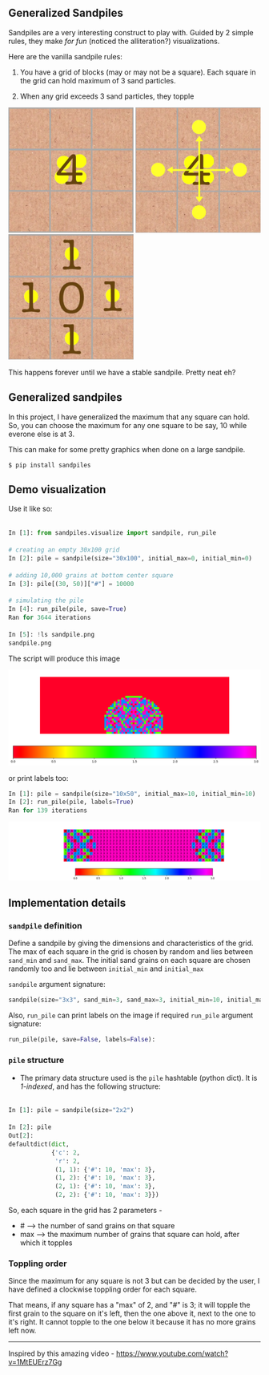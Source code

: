 ## Generalized Sandpiles

Sandpiles are a very interesting construct to play with. Guided by 2 simple rules, they make _for fun_ (noticed the alliteration?) visualizations. 

Here are the vanilla sandpile rules:

 1.  You have a grid of blocks (may or may not be a square). Each square in the grid can hold maximum of 3 sand particles.

 2.  When any grid exceeds 3 sand particles, they topple


<img src="https://github.com/darshanime/sandpiles/blob/master/images/sandpiles_1.png" width="250" height="250">
<img src="https://github.com/darshanime/sandpiles/blob/master/images/sandpiles_2.png" width="250" height="250">
<img src="https://github.com/darshanime/sandpiles/blob/master/images/sandpiles_3.png" width="250" height="250">

This happens forever until we have a stable sandpile. Pretty neat eh?

## Generalized sandpiles

In this project, I have generalized the maximum that any square can hold. 
So, you can choose the maximum for any one square to be say, 10 while everone else is at 3. 

This can make for some pretty graphics when done on a large sandpile.

```
$ pip install sandpiles
```

## Demo visualization

Use it like so:

```python

In [1]: from sandpiles.visualize import sandpile, run_pile

# creating an empty 30x100 grid
In [2]: pile = sandpile(size="30x100", initial_max=0, initial_min=0)

# adding 10,000 grains at bottom center square
In [3]: pile[(30, 50)]["#"] = 10000

# simulating the pile
In [4]: run_pile(pile, save=True)
Ran for 3644 iterations

In [5]: !ls sandpile.png
sandpile.png

```

The script will produce this image

![img](https://github.com/darshanime/sandpiles/blob/master/images/sandpiles_4.png)


or print labels too:
```python
In [1]: pile = sandpile(size="10x50", initial_max=10, initial_min=10)
In [2]: run_pile(pile, labels=True)
Ran for 139 iterations
```

![img](https://github.com/darshanime/sandpiles/blob/master/images/sandpiles_5.png)


## Implementation details

### `sandpile` definition

Define a sandpile by giving the dimensions and characteristics of the grid. The max of each square in the grid is chosen by random and lies between `sand_min` and `sand_max`. The initial sand grains on each square are chosen randomly too and lie between `initial_min` and `initial_max`

`sandpile` argument signature:
```python
sandpile(size="3x3", sand_min=3, sand_max=3, initial_min=10, initial_max=10):
```

Also, `run_pile` can print labels on the image if required
`run_pile` argument signature:
```python
run_pile(pile, save=False, labels=False):
```

### `pile` structure
- The primary data structure used is the `pile` hashtable (python dict). It is *1-indexed*, and has the following structure:

```python

In [1]: pile = sandpile(size="2x2")

In [2]: pile
Out[2]:
defaultdict(dict,
            {'c': 2,
             'r': 2,
             (1, 1): {'#': 10, 'max': 3},
             (1, 2): {'#': 10, 'max': 3},
             (2, 1): {'#': 10, 'max': 3},
             (2, 2): {'#': 10, 'max': 3}})
```

So, each square in the grid has 2 parameters -
 - \# --> the number of sand grains on that square
 - max --> the maximum number of grains that square can hold, after which it topples


### Toppling order

Since the maximum for any square is not 3 but can be decided by the user, I have defined a clockwise toppling order for each square. 

That means, if any square has a "max" of 2, and "#" is 3; it will topple the first grain to the square on it's left, then the one above it, next to the one to it's right. It cannot topple to the one below it because it has no more grains left now.

______

Inspired by this amazing video - <https://www.youtube.com/watch?v=1MtEUErz7Gg>
